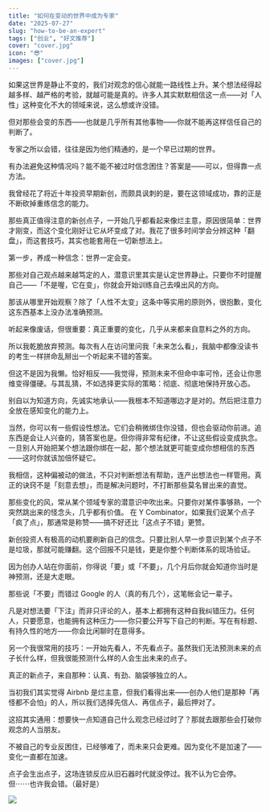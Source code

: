 ```yaml
---
title: "如何在变动的世界中成为专家"
date: "2025-07-27"
slug: "how-to-be-an-expert"
tags: ["创业", "好文推荐"]
cover: "cover.jpg"
icon: "😎"
images: ["cover.jpg"]
---
```

如果这世界是静止不变的，我们对观念的信心就能一路线性上升。某个想法经得起越多样、越严格的考验，就越可能是真的。许多人其实默默相信这一点——对「人性」这种变化不大的领域来说，这么想或许没错。



但对那些会变的东西——也就是几乎所有其他事物——你就不能再这样信任自己的判断了。



专家之所以会错，往往是因为他们精通的，是一个早已过期的世界。



有办法避免这种情况吗？能不能不被过时信念困住？答案是——可以，但得靠一点方法。



我曾经花了将近十年投资早期新创，而颇具讽刺的是，要在这领域成功，靠的正是不断砍掉重练信念的能力。



那些真正值得注意的新创点子，一开始几乎都看起来像烂主意，原因很简单：世界才刚变，而这个变化刚好让它从坏变成了对。我花了很多时间学会分辨这种「翻盘」，而这套技巧，其实也能套用在一切新想法上。



第一步，养成一种信念：世界一定会变。



那些对自己观点越来越笃定的人，潜意识里其实是认定世界静止。只要你不时提醒自己——「不是喔，它在变」，你就会开始训练自己去嗅出风的方向。



那该从哪里开始观察？除了「人性不太变」这条中等实用的原则外，很抱歉，变化这东西基本上没办法准确预测。



听起来像废话，但很重要：真正重要的变化，几乎从来都来自意料之外的方向。



所以我乾脆放弃预测。每次有人在访问里问我「未来怎么看」，我脑中都像没读书的考生一样拼命乱掰出一个听起来不错的答案。



但这不是因为我懒。恰好相反——我觉得，预测未来不但命中率可怜，还会让你思维变得僵硬。与其乱猜，不如选择更实际的策略：彻底、彻底地保持开放心态。



别自以为知道方向，先诚实地承认——我根本不知道哪边才是对的。然后把注意力全放在感知变化的能力上。



当然，你可以有一些假设性想法。它们会稍微绑住你没错，但也会驱动你前进。追东西是会让人兴奋的，猜答案也是。但你得非常有纪律，不让这些假设变成执念。
一旦别人开始把某个想法跟你绑在一起，那个想法就更可能变成你想相信的东西——这时你就该加倍怀疑它。



我相信，这种偏被动的做法，不只对判断想法有帮助，连产出想法也一样管用。真正的诀窍不是「刻意去想」，而是解决问题时，不打断那些莫名冒出来的直觉。



那些变化的风，常从某个领域专家的潜意识中吹出来。只要你对某件事够熟，一个突然跳出来的怪念头，几乎都有价值。
在 Y Combinator，如果我们说某个点子「疯了点」，那通常是称赞——搞不好还比「这点子不错」更赞。



新创投资人有极高的动机要刷新自己的信念。只要比别人早一步意识到某个点子不是垃圾，那就可能赚翻。这个回报不只是钱，更是你整个判断体系的现场验证。



因为创办人站在你面前，你得说「要」或「不要」，几个月后你就会知道你当时是神预测，还是大走眼。



那些说「不要」而错过 Google 的人（真的有几个），这笔帐会记一辈子。



凡是对想法要「下注」而非只评论的人，基本上都拥有这种自我纠错压力。任何人，只要愿意，也能拥有这种压力——你只要公开写下自己的判断。写在有标题、有持久性的地方——你会比闲聊时在意得多。



另一个我很常用的技巧：一开始先看人，不先看点子。虽然我们无法预测未来的点子长什么样，但我很能预测什么样的人会生出未来的点子。



真正的新点子，来自那种：认真、有劲、脑袋够独立的人。



当初我们其实觉得 Airbnb 是烂主意，但我们看得出来——创办人他们是那种「再怪都不会怕」的人，所以我们选择先信人、再信点子，最后押对了。



这招其实通用：想要快一点知道自己什么观念已经过时了？那就去跟那些会打破你观念的人当朋友。



不被自己的专业反困住，已经够难了，而未来只会更难。因为变化不是加速了——变化一直都在加速。



点子会生出点子，这场连锁反应从旧石器时代就没停过。我不认为它会停。
但⋯⋯也许我会错。（最好是）




![](https://prod-files-secure.s3.us-west-2.amazonaws.com/112d0858-5090-4d34-a606-b75eb8d65fd2/46476355-9cf3-4e99-9b7a-3531bc426380/1000202064.png?X-Amz-Algorithm=AWS4-HMAC-SHA256&X-Amz-Content-Sha256=UNSIGNED-PAYLOAD&X-Amz-Credential=ASIAZI2LB466T6YI4WDN%2F20250821%2Fus-west-2%2Fs3%2Faws4_request&X-Amz-Date=20250821T153413Z&X-Amz-Expires=3600&X-Amz-Security-Token=IQoJb3JpZ2luX2VjEKj%2F%2F%2F%2F%2F%2F%2F%2F%2F%2FwEaCXVzLXdlc3QtMiJHMEUCIQDkH7uIbIC9%2FO5lZeZHgfUTDcRnWv36oKR8PjCo9b%2B3WwIgWf8wiWtaKV4OuuW0jh%2Fs4qKIwUCiOrylRAoR14%2Bu8PEqiAQI8f%2F%2F%2F%2F%2F%2F%2F%2F%2F%2FARAAGgw2Mzc0MjMxODM4MDUiDDpkSdMDKZwsJl3M6SrcA7iO2UoR%2Fl3IWWxsaIx5dDNrQplfgm9fj4Oe%2BxyAT2WeaBsOljcMJliutsid6EeIUPz1c4HxDrdEKD0QIo0nTRGyLImEREJkleuA1wV5Q1SJ2kmvozCxunnXvKa3dtdax8bHDaupBQq998CKMqcLw2d%2Fi4azU93efQ%2FIH89E%2F%2FhRQLfD47tBq%2Fjwv75290J95JCEt6JvZiO%2Ff0bVdWgoPCGovcmGNTuz0YNtfHMBYRf5v%2BFxqt0xwzlCnzhYDDg6ssB8W2qomIUiVUP9ISXVPVI2%2BKIFFaA5gpDfKkTSHdZlTpPWQxerMXjTSR8H3Z29xBKwd%2BUsnrcEBhiJiIOBb3AoHX%2FGSKjUC4HptYfq5bBlqKc%2BRbjJUSWRqfYek%2BRvxtNm2rIP16nSpgD8FRFGoSTxS08W%2FIgC0bGguvzh6jR3qd8hG%2BC%2FFmJfR3PK%2BXZUPWlS3aTnbJkaf5GHVgMMAAZ%2F4HklvzHk4qEXaS2weABhaM6SWwj50zhuWfRVWJqH7qvOqkjXYDRx3IBXArb28S6wsN7ibcT4HuqfdBsV46EaEliEV0daSn1w0sOEVpT%2FLClSYhjw5zz4Gh5fsviVL%2BgsUMfCrjOYgWEPCqN6i3aw5dOy5MkR3NYqRFuoMMb1nMUGOqUBtFpl03Bmze0Z4StZgt%2BPNgMDCf0KYTf5PGkg5pmvlf3K62RId2bTyyYRTu6wEjqPwtwgSq8NJD69SSq%2FSsVRgmGxvs241RHOhKe6Y5aukp5M02xNAO2jjHqMB1U7FHu9pCSmpeCpskw2k0%2FRnA6pPKkiKgz02x1qeAZn1TtiYKp%2F9grjUv%2BPU8AaEKp%2BspstibPaCpDLDspwKValPksE7MJRaqvS&X-Amz-Signature=df716dd56a7f80a64c2c79d3b143db09c46ccb8dcef8f92774e91a83d3058ee0&X-Amz-SignedHeaders=host&x-amz-checksum-mode=ENABLED&x-id=GetObject)

